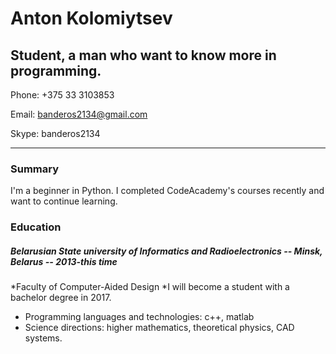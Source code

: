 # Anton Kolomiytsev
## Student, a man who want to know more in programming.

Phone: +375 33 3103853

Email: banderos2134@gmail.com

Skype: banderos2134

---
### Summary
I'm a beginner in Python. I completed CodeAcademy's courses recently and want to
continue learning.

### Education
##### Belarusian State university of Informatics and Radioelectronics -- Minsk, Belarus -- 2013-this time
*Faculty of Computer-Aided Design
*I will become a student with a bachelor degree in 2017.

- Programming languages and technologies: c++, matlab
- Science  directions: higher mathematics, theoretical physics, CAD systems.
